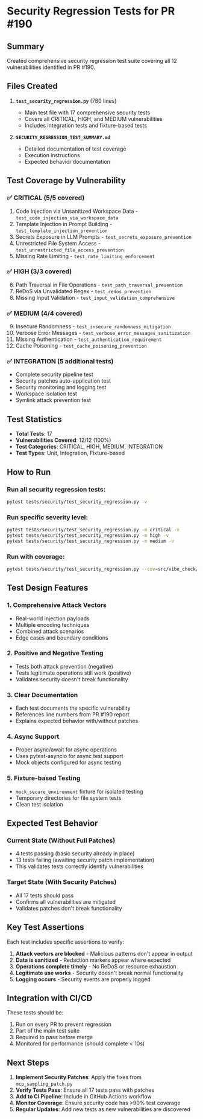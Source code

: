 # Security Regression Tests for PR #190

## Summary
Created comprehensive security regression test suite covering all 12 vulnerabilities identified in PR #190.

## Files Created
1. **`test_security_regression.py`** (780 lines)
   - Main test file with 17 comprehensive security tests
   - Covers all CRITICAL, HIGH, and MEDIUM vulnerabilities
   - Includes integration tests and fixture-based tests

2. **`SECURITY_REGRESSION_TEST_SUMMARY.md`**
   - Detailed documentation of test coverage
   - Execution instructions
   - Expected behavior documentation

## Test Coverage by Vulnerability

### ✅ CRITICAL (5/5 covered)
1. Code Injection via Unsanitized Workspace Data - `test_code_injection_via_workspace_data`
2. Template Injection in Prompt Building - `test_template_injection_prevention`
3. Secrets Exposure in LLM Prompts - `test_secrets_exposure_prevention`
4. Unrestricted File System Access - `test_unrestricted_file_access_prevention`
5. Missing Rate Limiting - `test_rate_limiting_enforcement`

### ✅ HIGH (3/3 covered)
6. Path Traversal in File Operations - `test_path_traversal_prevention`
7. ReDoS via Unvalidated Regex - `test_redos_prevention`
8. Missing Input Validation - `test_input_validation_comprehensive`

### ✅ MEDIUM (4/4 covered)
9. Insecure Randomness - `test_insecure_randomness_mitigation`
10. Verbose Error Messages - `test_verbose_error_messages_sanitization`
11. Missing Authentication - `test_authentication_requirement`
12. Cache Poisoning - `test_cache_poisoning_prevention`

### ✅ INTEGRATION (5 additional tests)
- Complete security pipeline test
- Security patches auto-application test
- Security monitoring and logging test
- Workspace isolation test
- Symlink attack prevention test

## Test Statistics
- **Total Tests**: 17
- **Vulnerabilities Covered**: 12/12 (100%)
- **Test Categories**: CRITICAL, HIGH, MEDIUM, INTEGRATION
- **Test Types**: Unit, Integration, Fixture-based

## How to Run

### Run all security regression tests:
```bash
pytest tests/security/test_security_regression.py -v
```

### Run specific severity level:
```bash
pytest tests/security/test_security_regression.py -m critical -v
pytest tests/security/test_security_regression.py -m high -v
pytest tests/security/test_security_regression.py -m medium -v
```

### Run with coverage:
```bash
pytest tests/security/test_security_regression.py --cov=src/vibe_check/mentor --cov-report=html
```

## Test Design Features

### 1. Comprehensive Attack Vectors
- Real-world injection payloads
- Multiple encoding techniques
- Combined attack scenarios
- Edge cases and boundary conditions

### 2. Positive and Negative Testing
- Tests both attack prevention (negative)
- Tests legitimate operations still work (positive)
- Validates security doesn't break functionality

### 3. Clear Documentation
- Each test documents the specific vulnerability
- References line numbers from PR #190 report
- Explains expected behavior with/without patches

### 4. Async Support
- Proper async/await for async operations
- Uses pytest-asyncio for async test support
- Mock objects configured for async testing

### 5. Fixture-based Testing
- `mock_secure_environment` fixture for isolated testing
- Temporary directories for file system tests
- Clean test isolation

## Expected Test Behavior

### Current State (Without Full Patches)
- 4 tests passing (basic security already in place)
- 13 tests failing (awaiting security patch implementation)
- This validates tests correctly identify vulnerabilities

### Target State (With Security Patches)
- All 17 tests should pass
- Confirms all vulnerabilities are mitigated
- Validates patches don't break functionality

## Key Test Assertions

Each test includes specific assertions to verify:
1. **Attack vectors are blocked** - Malicious patterns don't appear in output
2. **Data is sanitized** - Redaction markers appear where expected
3. **Operations complete timely** - No ReDoS or resource exhaustion
4. **Legitimate use works** - Security doesn't break normal functionality
5. **Logging occurs** - Security events are properly logged

## Integration with CI/CD

These tests should be:
1. Run on every PR to prevent regression
2. Part of the main test suite
3. Required to pass before merge
4. Monitored for performance (should complete < 10s)

## Next Steps

1. **Implement Security Patches**: Apply the fixes from `mcp_sampling_patch.py`
2. **Verify Tests Pass**: Ensure all 17 tests pass with patches
3. **Add to CI Pipeline**: Include in GitHub Actions workflow
4. **Monitor Coverage**: Ensure security code has >90% test coverage
5. **Regular Updates**: Add new tests as new vulnerabilities are discovered